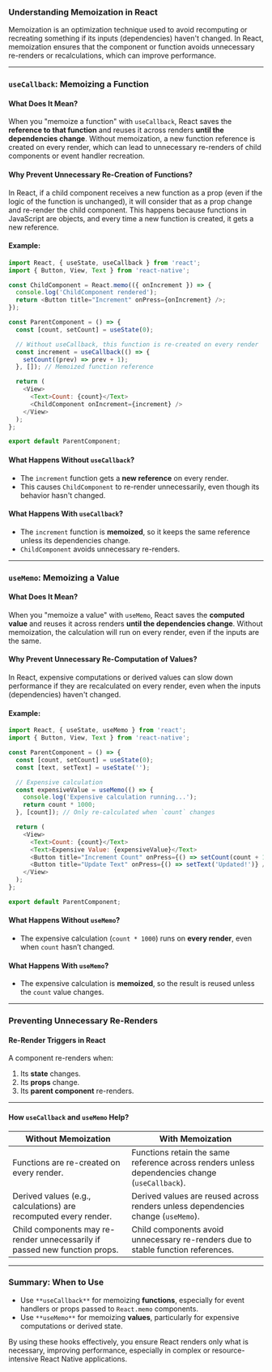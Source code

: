 ### **Understanding Memoization in React**

Memoization is an optimization technique used to avoid recomputing or recreating something if its inputs (dependencies) haven't changed. In React, memoization ensures that the component or function avoids unnecessary re-renders or recalculations, which can improve performance.

---

### **`useCallback`: Memoizing a Function**
#### **What Does It Mean?**
When you "memoize a function" with `useCallback`, React saves the **reference to that function** and reuses it across renders **until the dependencies change**. Without memoization, a new function reference is created on every render, which can lead to unnecessary re-renders of child components or event handler recreation.

#### **Why Prevent Unnecessary Re-Creation of Functions?**
In React, if a child component receives a new function as a prop (even if the logic of the function is unchanged), it will consider that as a prop change and re-render the child component. This happens because functions in JavaScript are objects, and every time a new function is created, it gets a new reference.

#### **Example:**
```javascript
import React, { useState, useCallback } from 'react';
import { Button, View, Text } from 'react-native';

const ChildComponent = React.memo(({ onIncrement }) => {
  console.log('ChildComponent rendered');
  return <Button title="Increment" onPress={onIncrement} />;
});

const ParentComponent = () => {
  const [count, setCount] = useState(0);

  // Without useCallback, this function is re-created on every render
  const increment = useCallback(() => {
    setCount((prev) => prev + 1);
  }, []); // Memoized function reference

  return (
    <View>
      <Text>Count: {count}</Text>
      <ChildComponent onIncrement={increment} />
    </View>
  );
};

export default ParentComponent;
```

#### **What Happens Without `useCallback`?**
- The `increment` function gets a **new reference** on every render.
- This causes `ChildComponent` to re-render unnecessarily, even though its behavior hasn't changed.

#### **What Happens With `useCallback`?**
- The `increment` function is **memoized**, so it keeps the same reference unless its dependencies change.
- `ChildComponent` avoids unnecessary re-renders.

---

### **`useMemo`: Memoizing a Value**
#### **What Does It Mean?**
When you "memoize a value" with `useMemo`, React saves the **computed value** and reuses it across renders **until the dependencies change**. Without memoization, the calculation will run on every render, even if the inputs are the same.

#### **Why Prevent Unnecessary Re-Computation of Values?**
In React, expensive computations or derived values can slow down performance if they are recalculated on every render, even when the inputs (dependencies) haven't changed.

#### **Example:**
```javascript
import React, { useState, useMemo } from 'react';
import { Button, View, Text } from 'react-native';

const ParentComponent = () => {
  const [count, setCount] = useState(0);
  const [text, setText] = useState('');

  // Expensive calculation
  const expensiveValue = useMemo(() => {
    console.log('Expensive calculation running...');
    return count * 1000;
  }, [count]); // Only re-calculated when `count` changes

  return (
    <View>
      <Text>Count: {count}</Text>
      <Text>Expensive Value: {expensiveValue}</Text>
      <Button title="Increment Count" onPress={() => setCount(count + 1)} />
      <Button title="Update Text" onPress={() => setText('Updated!')} />
    </View>
  );
};

export default ParentComponent;
```

#### **What Happens Without `useMemo`?**
- The expensive calculation (`count * 1000`) runs on **every render**, even when `count` hasn’t changed.

#### **What Happens With `useMemo`?**
- The expensive calculation is **memoized**, so the result is reused unless the `count` value changes.

---

### **Preventing Unnecessary Re-Renders**

#### **Re-Render Triggers in React**
A component re-renders when:
1. Its **state** changes.
2. Its **props** change.
3. Its **parent component** re-renders.

---

#### **How `useCallback` and `useMemo` Help?**

| Without Memoization                 | With Memoization                      |
|-------------------------------------|---------------------------------------|
| Functions are re-created on every render. | Functions retain the same reference across renders unless dependencies change (`useCallback`). |
| Derived values (e.g., calculations) are recomputed every render. | Derived values are reused across renders unless dependencies change (`useMemo`). |
| Child components may re-render unnecessarily if passed new function props. | Child components avoid unnecessary re-renders due to stable function references. |

---

### **Summary: When to Use**
- Use `**useCallback**` for memoizing **functions**, especially for event handlers or props passed to `React.memo` components.
- Use `**useMemo**` for memoizing **values**, particularly for expensive computations or derived state.

By using these hooks effectively, you ensure React renders only what is necessary, improving performance, especially in complex or resource-intensive React Native applications.